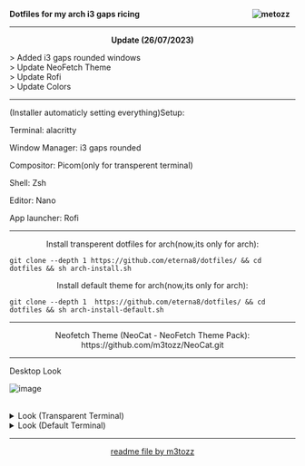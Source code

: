 <b><img src="https://hits.sh/github.com/eterna8/dotfiles.git.svg?label=views&color=fe7d37" alt="metozz" hspace="10"
 align="right" /> Dotfiles for my arch i3 gaps ricing</b>
 
--------------------------------------------------------------------------


<p align="center"> <b>Update (26/07/2023)</b></p>
> Added i3 gaps rounded windows <br>
> Update NeoFetch Theme <br>
> Update Rofi <br>
> Update Colors <br>

--------------------------------------------------------------------------
(Installer automaticly setting everything)Setup:

Terminal: alacritty

Window Manager: i3 gaps rounded

Compositor: Picom(only for transperent terminal)

Shell: Zsh

Editor: Nano

App launcher: Rofi

--------------------------------------------------------------------------

<p align="center">Install transperent dotfiles for arch(now,its only for arch):</p>

```
git clone --depth 1 https://github.com/eterna8/dotfiles/ && cd dotfiles && sh arch-install.sh
```

<p align="center">Install default theme for arch(now,its only for arch):</p>

```
git clone --depth 1  https://github.com/eterna8/dotfiles/ && cd dotfiles && sh arch-install-default.sh
```

--------------------------------------------------------------------------
<p align="center">Neofetch Theme (NeoCat - NeoFetch Theme Pack): https://github.com/m3tozz/NeoCat.git</p>

--------------------------------------------------------------------------
Desktop Look<br>

![image](https://github.com/eterna8/dotfiles/assets/139211439/abdfeed3-7cbb-4a76-92db-b41a4f5ccfbf)



<br/>
<details>
<summary> Look (Transparent Terminal) </summary>

 ![image](https://github.com/eterna8/dotfiles/assets/139211439/2ef10feb-8943-4963-8dfb-1b216e7e4353)

</details>

<details>
<summary> Look (Default Terminal) </summary> 

 ![image](https://github.com/eterna8/dotfiles/assets/139211439/6e2e0138-4e9d-4249-a608-adc17abb2c9e)

</details>

--------------------------------------------------------------------------
<p align="center"><a href="https://github.com/m3tozz">readme file by m3tozz</a>

